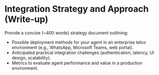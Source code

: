 # Integration Strategy and Approach (Write-up)
Provide a concise (~400 words) strategy document outlining:

- Possible deployment methods for your agent in an enterprise telco environment (e.g., WhatsApp, Microsoft Teams, web portal).
- Anticipated practical integration challenges (authentication, latency, UI design, scalability).
- Metrics to evaluate agent performance and value in a production environment.
